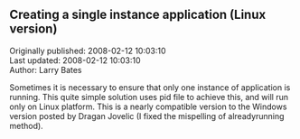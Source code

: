 ## Creating a single instance application (Linux version)  
Originally published: 2008-02-12 10:03:10  
Last updated: 2008-02-12 10:03:10  
Author: Larry Bates  
  
Sometimes it is necessary to ensure that only one instance of application is running. This quite simple solution uses pid file to achieve this, and will run only on Linux platform.  This is a nearly compatible version to the Windows version posted by Dragan Jovelic (I fixed the mispelling of alreadyrunning method).